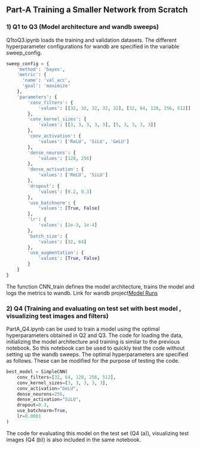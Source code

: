 ## Part-A Training a Smaller Network from Scratch
### 1) Q1 to Q3 (Model architecture and wandb sweeps)
Q1toQ3.ipynb loads the training and validation datasets. The different hyperparameter configurations for wandb are specified in the variable sweep_config. 
```python
sweep_config = {
    'method': 'bayes',
    'metric': {
      'name': 'val_acc',
      'goal': 'maximize'   
    },
    'parameters': {
        'conv_filters': {
            'values': [[32, 32, 32, 32, 32], [32, 64, 128, 256, 512]]
        },
        'conv_kernel_sizes': {
            'values': [[3, 3, 3, 3, 3], [5, 3, 3, 3, 3]]
        },
        'conv_activation': {
            'values': ['ReLU', 'SiLU', 'GeLU']
        },
        'dense_neurons': {
            'values': [128, 256] 
        },
        'dense_activation': {
            'values': ['ReLU', 'SiLU']
        },
        'dropout': {
            'values': [0.2, 0.3]
        },
        'use_batchnorm': {
            'values': [True, False]
        },
        'lr': {
            'values': [1e-3, 1e-4]
        },
        'batch_size': {
            'values': [32, 64]
        },
        'use_augmentation': {  
            'values': [True, False]
        }
    }
}
```
The function CNN_train defines the model architecture, trains the model and logs the metrics to wandb. Link for wandb project[Model Runs](https://wandb.ai/da24m026-indian-institute-of-technology-madras/Simple_cnn/reports/DA6401-Assignment-2---VmlldzoxMjE3ODE4OQ#question-2)
### 2) Q4 (Training and evaluating on test set with best model , visualizing test images and filters)
PartA_Q4.ipynb can be used to train a model using the optimal hyperparameters obtained in Q2 and Q3. The code for loading the data, initializing the model architecture and training is similar to the previous notebook. So this notebook can be used to quickly test the code without setting up the wandb sweeps. The optimal hyperparameters are specified as follows. These can be modified for the purpose of testing the code.
```python
best_model = SimpleCNN(
    conv_filters=[32, 64, 128, 256, 512], 
    conv_kernel_sizes=[3, 3, 3, 3, 3],
    conv_activation="GeLU",
    dense_neurons=256,
    dense_activation="SiLU",
    dropout=0.3,
    use_batchnorm=True,
    lr=0.0001
)
```

The code for evaluating this model on the test set (Q4 (a)), visualizing test images (Q4 (b))  is also included in the same notebook.



